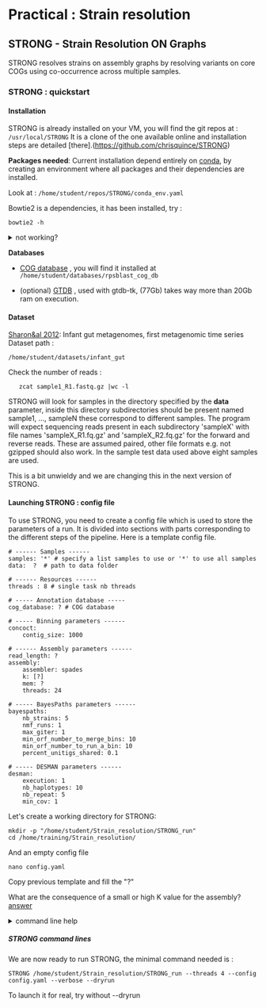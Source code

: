 
# Practical : Strain resolution
##  STRONG - Strain Resolution ON Graphs
STRONG resolves strains on assembly graphs by resolving variants on core COGs using co-occurrence across multiple samples.

###  STRONG : quickstart
#### Installation
STRONG is already installed on your VM, you will find the git repos at : 
`/usr/local/STRONG`
It is a clone of the one available online and installation steps are detailed [there].(https://github.com/chrisquince/STRONG)

**Packages needed**:
Current installation depend entirely on [conda](https://docs.conda.io/en/latest/), by creating an environment where all packages and their dependencies are installed. 

Look at : `/home/student/repos/STRONG/conda_env.yaml`

Bowtie2 is a dependencies, it has been installed, try :

    bowtie2 -h
<details><summary>not working?</summary>
<p>
Try activating the relevant conda environment :

    conda env list
    conda activate STRONG
    bowtie2 -h

</p>
</details>


**Databases**

 - [COG database](ftp://ftp.ncbi.nlm.nih.gov/pub/mmdb/cdd/little_endian) , you will find it installed at
    `/home/student/databases/rpsblast_cog_db`

 - (optional) [GTDB](https://pubmed.ncbi.nlm.nih.gov/30148503/) , used
   with gtdb-tk, (77Gb) takes way more than 20Gb ram on execution.

#### Dataset
[Sharon&al 2012](https://pubmed.ncbi.nlm.nih.gov/22936250/): Infant gut metagenomes, first metagenomic time series
Dataset path : 

    /home/student/datasets/infant_gut

Check the number of reads :

       zcat sample1_R1.fastq.gz |wc -l


STRONG will look for samples in the directory specified by the **data** parameter, inside this directory subdirectories should be present named sample1, ..., sampleN these correspond to different samples. The program will expect sequencing reads present in each subdirectory 'sampleX' with file names 'sampleX_R1.fq.gz' and 'sampleX_R2.fq.gz' for the forward and reverse reads. These are assumed paired, other file formats e.g. not gzipped should also work. In the sample test data used above eight samples are used.

This is a bit unwieldy and we are changing this in the next version of STRONG.


#### Launching STRONG :  config file
To use STRONG, you need to create a config file which is  used to store the parameters of a run. It is divided into  sections with parts corresponding to the different steps of the pipeline. Here is a template config file. 

```
# ------ Samples ------
samples: '*' # specify a list samples to use or '*' to use all samples
data:  ?  # path to data folder

# ------ Resources ------
threads : 8 # single task nb threads

# ----- Annotation database -----
cog_database: ? # COG database

# ----- Binning parameters ------
concoct:
    contig_size: 1000

# ------ Assembly parameters ------ 
read_length: ?
assembly: 
    assembler: spades
    k: [?]
    mem: ?
    threads: 24

# ----- BayesPaths parameters ------
bayespaths:
    nb_strains: 5
    nmf_runs: 1
    max_giter: 1
    min_orf_number_to_merge_bins: 10
    min_orf_number_to_run_a_bin: 10
    percent_unitigs_shared: 0.1

# ----- DESMAN parameters ------
desman:
    execution: 1
    nb_haplotypes: 10
    nb_repeat: 5
    min_cov: 1
```
Let's create a working directory for STRONG:

    mkdir -p "/home/student/Strain_resolution/STRONG_run"
    cd /home/training/Strain_resolution/
And an empty config file

    nano config.yaml

Copy previous template and fill the "?"

What are the consequence of a small or high K value for the assembly? [answer](https://github.com/rrwick/Bandage/wiki/Effect-of-kmer-size)

<details><summary>command line help</summary>
<p>

nb of cpu : `lscpu`

ram availlable : `free -h`

length of reads : `zgrep -v "@" -m 1 sample1_R1.fastq.gz |wc -c`

</p>
</details>

##### STRONG command lines
We are now ready to run STRONG, the minimal command needed is : 

    STRONG /home/student/Strain_resolution/STRONG_run --threads 4 --config config.yaml --verbose --dryrun

To launch it for real, try without --dryrun
